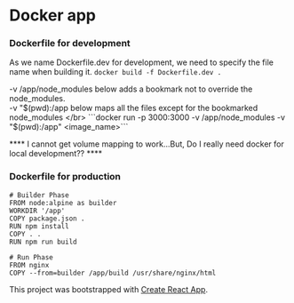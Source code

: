 # Docker app

### Dockerfile for development
As we name Dockerfile.dev for development, we need to specify the file name when building it.
```docker build -f Dockerfile.dev . ```

-v /app/node_modules below adds a bookmark not to override the node_modules.</br>
-v "$(pwd):/app below maps all the files except for the bookmarked node_modules </br>
```docker run -p 3000:3000 -v /app/node_modules -v "$(pwd):/app"  <image_name>``` </br>

**** I cannot get volume mapping to work...But, Do I really need docker for local development?? ****

### Dockerfile for production
```
# Builder Phase
FROM node:alpine as builder
WORKDIR '/app'
COPY package.json .
RUN npm install
COPY . .
RUN npm run build

# Run Phase
FROM nginx
COPY --from=builder /app/build /usr/share/nginx/html

```

This project was bootstrapped with [Create React App](https://github.com/facebook/create-react-app).